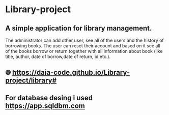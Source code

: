 # Library-project

## A simple application for library management. 
The administrator can add other user, see all of the users and the history of borrowing books. The user can reset their account and based on it see all of the books borrow or return together with all information about book (like title, author, date of borrow,date of return, id etc.).

## 🌐 https://daia-code.github.io/Library-project/library#
## For database desing i used https://app.sqldbm.com
